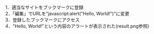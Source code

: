 1．適当なサイトをブックマークに登録  
2．「編集」でURLを"javascript:alert("Hello, World!")"に変更  
3．登録したブックマークにアクセス  
4．"Hello, World!"という内容のアラートが表示された(result.png参照)
